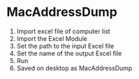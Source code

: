 # MacAddressDump
1) Import excel file of computer list
2) Import the Excel Module
3) Set the path to the input Excel file
4) Set the name of the output Excel file
5) Run
6) Saved on desktop as MacAddressDump
